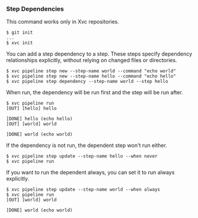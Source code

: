 
### Step Dependencies

This command works only in Xvc repositories.

```console
$ git init
...
$ xvc init
```

You can add a step dependency to a step. These steps specify dependency relationships explicitly, without relying on
 changed files or directories.

```console
$ xvc pipeline step new --step-name world --command "echo world"
$ xvc pipeline step new --step-name hello --command "echo hello"
$ xvc pipeline step dependency --step-name world --step hello

```

When run, the dependency will be run first and the step will be run after.

```console
$ xvc pipeline run
[OUT] [hello] hello
 
[DONE] hello (echo hello)
[OUT] [world] world
 
[DONE] world (echo world)

```

If the dependency is not run, the dependent step won't run either.

```console
$ xvc pipeline step update --step-name hello --when never
$ xvc pipeline run

```

If you want to run the dependent always, you can set it to run always explicitly.

```console
$ xvc pipeline step update --step-name world --when always
$ xvc pipeline run
[OUT] [world] world
 
[DONE] world (echo world)

```
